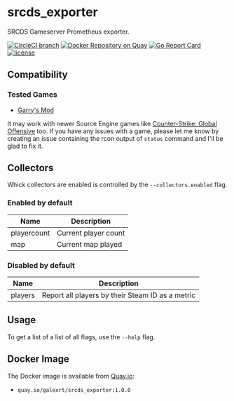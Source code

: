 # srcds_exporter
SRCDS Gameserver Prometheus exporter.

[![CircleCI branch](https://img.shields.io/circleci/project/github/RedSparr0w/node-csgo-parser/master.svg)]() [![Docker Repository on Quay](https://quay.io/repository/galexrt/srcds_exporter/status "Docker Repository on Quay")](https://quay.io/repository/galexrt/srcds_exporter) [![Go Report Card](https://goreportcard.com/badge/github.com/galexrt/srcds_exporter)](https://goreportcard.com/report/github.com/galexrt/srcds_exporter) [![license](https://img.shields.io/github/license/mashape/apistatus.svg)]()

## Compatibility

### Tested Games
* [Garry's Mod](https://store.steampowered.com/app/4000/Garrys_Mod/)

It may work with newer Source Engine games like [Counter-Strike: Global Offensive](http://store.steampowered.com/app/730/CounterStrike_Global_Offensive/) too.
If you have any issues with a game, please let me know by creating an issue containing the rcon output of `status` command and I'll be glad to fix it.

## Collectors
Whick collectors are enabled is controlled by the `--collectors.enabled` flag.

### Enabled by default

Name     | Description
---------|-------------
playercount | Current player count
map | Current map played

### Disabled by default

Name     | Description
---------|-------------
players | Report all players by their Steam ID as a metric

## Usage
To get a list of a list of all flags, use the `--help` flag.

## Docker Image
The Docker image is available from [Quay.io](https://quay.io):
* `quay.io/galexrt/srcds_exporter:1.0.0`
